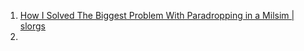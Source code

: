 1. [How I Solved The Biggest Problem With Paradropping in a Milsim | slorgs](https://www.youtube.com/watch?v=Y12wEObZiCo)
2. 
